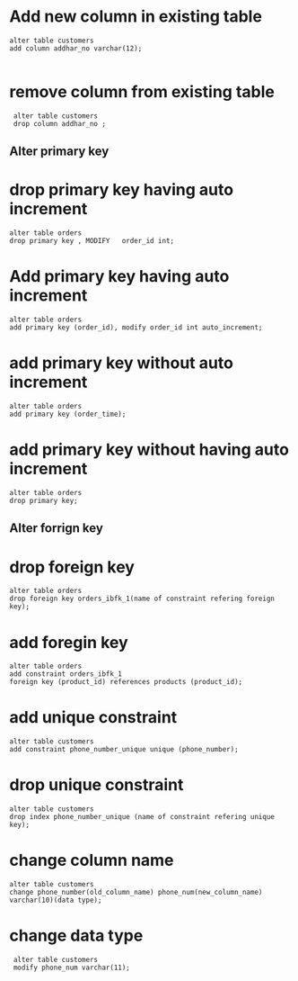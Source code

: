 # Add new column in existing table

```
alter table customers
add column addhar_no varchar(12);
 
```
# remove column from existing table 
```
 alter table customers
 drop column addhar_no ;
```
## Alter primary key 
# drop primary key having auto increment
```
alter table orders
drop primary key , MODIFY   order_id int;
```
# Add primary key having auto increment
```
alter table orders
add primary key (order_id), modify order_id int auto_increment;
```
# add primary key without auto increment
```
alter table orders
add primary key (order_time);
```
# add primary key without having auto increment
```
alter table orders
drop primary key;

```

## Alter forrign key 
# drop foreign key 
```
alter table orders
drop foreign key orders_ibfk_1(name of constraint refering foreign key);
```
 
# add foregin key 
```
alter table orders
add constraint orders_ibfk_1
foreign key (product_id) references products (product_id);
```

# add unique constraint
```
alter table customers
add constraint phone_number_unique unique (phone_number);
```

# drop unique constraint
```
alter table customers
drop index phone_number_unique (name of constraint refering unique key);
```

# change column name
```
alter table customers
change phone_number(old_column_name) phone_num(new_column_name) varchar(10)(data type);
 ```
 
 # change data type
``` 
 alter table customers
 modify phone_num varchar(11);
```

